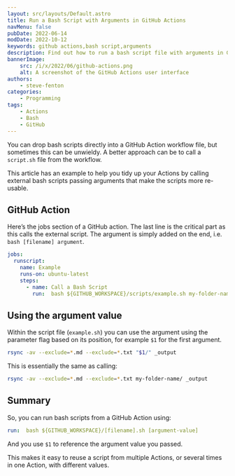 ```yaml
---
layout: src/layouts/Default.astro
title: Run a Bash Script with Arguments in GitHub Actions
navMenu: false
pubDate: 2022-06-14
modDate: 2022-10-12
keywords: github actions,bash script,arguments
description: Find out how to run a bash script file with arguments in GitHub Actions.
bannerImage:
    src: /i/x/2022/06/github-actions.png
    alt: A screenshot of the GitHub Actions user interface
authors:
    - steve-fenton
categories:
    - Programming
tags:
    - Actions
    - Bash
    - GitHub
---
```


You can drop bash scripts directly into a GitHub Action workflow file, but sometimes this can be unwieldy. A better approach can be to call a `script.sh` file from the workflow.

This article has an example to help you tidy up your Actions by calling external bash scripts passing arguments that make the scripts more re-usable.

## GitHub Action

Here’s the jobs section of a GitHub action. The last line is the critical part as this calls the external script. The argument is simply added on the end, i.e. `bash [filename] argument`.

```yaml
jobs:
  runscript:
    name: Example
    runs-on: ubuntu-latest
    steps:
      - name: Call a Bash Script
        run:  bash ${GITHUB_WORKSPACE}/scripts/example.sh my-folder-name
```

## Using the argument value

Within the script file (`example.sh`) you can use the argument using the parameter flag based on its position, for example `$1` for the first argument.

```bash
rsync -av --exclude=*.md --exclude=*.txt "$1/" _output
```

This is essentially the same as calling:

```bash
rsync -av --exclude=*.md --exclude=*.txt my-folder-name/ _output
```

## Summary

So, you can run bash scripts from a GitHub Action using:

```yaml
run:  bash ${GITHUB_WORKSPACE}/[filename].sh [argument-value]
```

And you use `$1` to reference the argument value you passed.

This makes it easy to reuse a script from multiple Actions, or several times in one Action, with different values.